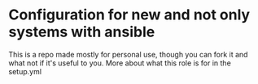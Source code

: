 # Configuration for new and not only systems with ansible
This is a repo made mostly for personal use, though you can fork it and what not if it's useful to you. More about what this role is for in the setup.yml
